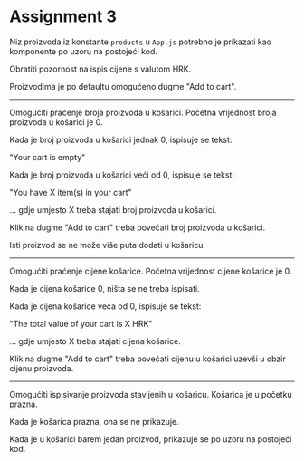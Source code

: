 # Assignment 3

Niz proizvoda iz konstante `products` u `App.js` potrebno je prikazati kao komponente po uzoru na postojeći kod.

Obratiti pozornost na ispis cijene s valutom HRK.

Proizvodima je po defaultu omogućeno dugme "Add to cart".

---

Omogućiti praćenje broja proizvoda u košarici. Početna vrijednost broja proizvoda u košarici je 0.

Kada je broj proizvoda u košarici jednak 0, ispisuje se tekst:

"Your cart is empty"

Kada je broj proizvoda u košarici veći od 0, ispisuje se tekst:

"You have X item(s) in your cart"

... gdje umjesto X treba stajati broj proizvoda u košarici.

Klik na dugme "Add to cart" treba povećati broj proizvoda u košarici.

Isti proizvod se ne može više puta dodati u košaricu.

---

Omogućiti praćenje cijene košarice. Početna vrijednost cijene košarice je 0.

Kada je cijena košarice 0, ništa se ne treba ispisati.

Kada je cijena košarice veća od 0, ispisuje se tekst:

"The total value of your cart is X HRK"

... gdje umjesto X treba stajati cijena košarice.

Klik na dugme "Add to cart" treba povećati cijenu u košarici uzevši u obzir cijenu proizvoda.

---

Omogućiti ispisivanje proizvoda stavljenih u košaricu. Košarica je u početku prazna.

Kada je košarica prazna, ona se ne prikazuje.

Kada je u košarici barem jedan proizvod, prikazuje se po uzoru na postojeći kod.
